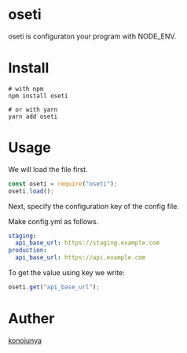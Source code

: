 # oseti
oseti is configuraton your program with NODE_ENV.

# Install

```
# with npm
npm install oseti

# or with yarn
yarn add oseti
```

# Usage

We will load the file first.

```js
const oseti = require("oseti");
oseti.load();
```

Next, specify the configuration key of the config file.

Make config.yml as follows.

```yaml
staging:
  api_base_url: https://staging.example.com
production:
  api_base_url: https://api.example.com
```

To get the value using key we write:

```js
oseti.get("api_base_url");
```

# Auther

[konojunya](https://twitter.com/konojunya)
